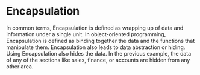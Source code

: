 # Encapsulation
In common terms, Encapsulation is defined as wrapping up of data and information under a single unit. 
In object-oriented programming, Encapsulation is defined as binding together the data and the functions that manipulate them.
Encapsulation also leads to data abstraction or hiding. 
Using Encapsulation also hides the data. In the previous example, the data of any of the sections like sales, finance, or accounts are hidden from any other area.
